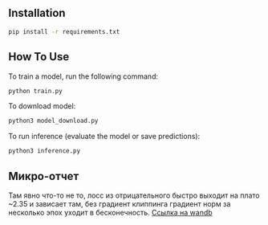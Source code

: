 ## Installation


   ```bash
   pip install -r requirements.txt
   ```


## How To Use

To train a model, run the following command:

```bash
python train.py
```

To download model:

```bash
python3 model_download.py
```


To run inference (evaluate the model or save predictions):

```bash
python3 inference.py
```

## Микро-отчет

Там явно что-то не то, лосс из отрицательного быстро выходит на плато ~2.35 и зависает там,
без градиент клиппинга градиент норм за несколько эпох уходит в бесконечность.
[Ссылка на wandb](https://api.wandb.ai/links/titan_foundation/1k4xq6o9)
